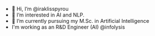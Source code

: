 - 👋 Hi, I’m @iraklisspyrou
- 👀 I’m interested in AI and NLP.
- 🌱 I’m currently pursuing my M.Sc. in Artificial Intelligence
- I'm working as an R&D Engineer (AI) @infolysis
  

<!---
iraklisspyrou/iraklisspyrou is a ✨ special ✨ repository because its `README.md` (this file) appears on your GitHub profile.
You can click the Preview link to take a look at your changes.
--->
